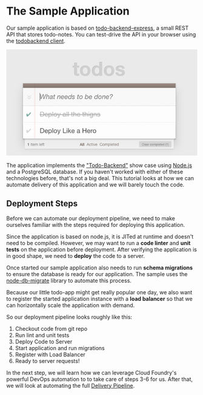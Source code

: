 # The Sample Application

Our sample application is based on [todo-backend-express](https://github.com/Meshcloud/todo-backend-express), a small REST API that stores todo-notes. You can test-drive the API in your browser using the [todobackend client](http://www.todobackend.com/client/index.html?http://todo-backend.cf.onstack.de).

![](/assets/todos.png)

The application implements the ["Todo-Backend"](http://www.todobackend.com/) show case using [Node.js](https://nodejs.org/en/) and a PostgreSQL database. If you haven't worked with either of these technologies before, that's not a big deal. This tutorial looks at how we can automate delivery of this application and we will barely touch the code. 

## Deployment Steps
Before we can automate our deployment pipeline, we need to make ourselves familiar with the steps required for deploying this application.

Since the application is based on node.js, it is JITed at runtime and doesn't need to be compiled. However, we may want to run a **code linter** and **unit tests** on the application before deployment. After verifying the application is in good shape, we need to **deploy** the code to a server. 

Once started our sample application also needs to run **schema migrations** to ensure the database is ready for our application. The sample uses the [node-db-migrate](https://github.com/db-migrate/node-db-migrate) library to automate this process.

Because our little todo-app might get really popular one day, we also want to register the started application instance with a **load balancer** so that we can horizontally scale the application with demand.

So our deployment pipeline looks roughly like this: 

  1. Checkout code from git repo
  2. Run lint and unit tests
  3. Deploy Code to Server
  4. Start application and run migrations
  5. Register with Load Balancer
  6. Ready to server requests!


In the next step, we will learn how we can leverage Cloud Foundry's powerful DevOps automation to to take care of steps 3-6 for us. After that, we will look at automating the full [Delivery Pipeline](delivery-pipeline.md).
